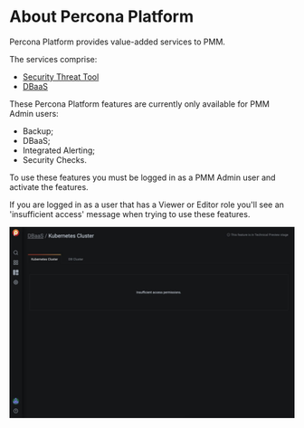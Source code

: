 # About Percona Platform

Percona Platform provides value-added services to PMM.

The services comprise:

- [Security Threat Tool](security-threat-tool.md)
- [DBaaS](dbaas.md) 

These Percona Platform features are currently only available for PMM Admin users:

- Backup;
- DBaaS;
- Integrated Alerting;
- Security Checks.
 
To use these features you must be logged in as a PMM Admin user and activate the features.
 
If you are logged in as a user that has a Viewer or Editor role you'll see an 'insufficient access' message when trying to use these features.

![!](../../_images/PMM_Platform_Insufficient_Access.jpg)
